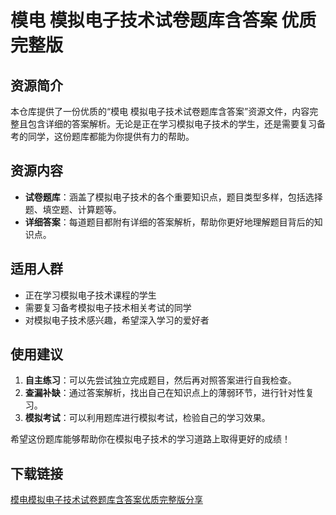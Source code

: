 # 模电 模拟电子技术试卷题库含答案 优质 完整版

## 资源简介

本仓库提供了一份优质的“模电 模拟电子技术试卷题库含答案”资源文件，内容完整且包含详细的答案解析。无论是正在学习模拟电子技术的学生，还是需要复习备考的同学，这份题库都能为你提供有力的帮助。

## 资源内容

- **试卷题库**：涵盖了模拟电子技术的各个重要知识点，题目类型多样，包括选择题、填空题、计算题等。
- **详细答案**：每道题目都附有详细的答案解析，帮助你更好地理解题目背后的知识点。

## 适用人群

- 正在学习模拟电子技术课程的学生
- 需要复习备考模拟电子技术相关考试的同学
- 对模拟电子技术感兴趣，希望深入学习的爱好者

## 使用建议

1. **自主练习**：可以先尝试独立完成题目，然后再对照答案进行自我检查。
2. **查漏补缺**：通过答案解析，找出自己在知识点上的薄弱环节，进行针对性复习。
3. **模拟考试**：可以利用题库进行模拟考试，检验自己的学习效果。

希望这份题库能够帮助你在模拟电子技术的学习道路上取得更好的成绩！

## 下载链接

[模电模拟电子技术试卷题库含答案优质完整版分享](https://pan.quark.cn/s/78683fc8ee48)